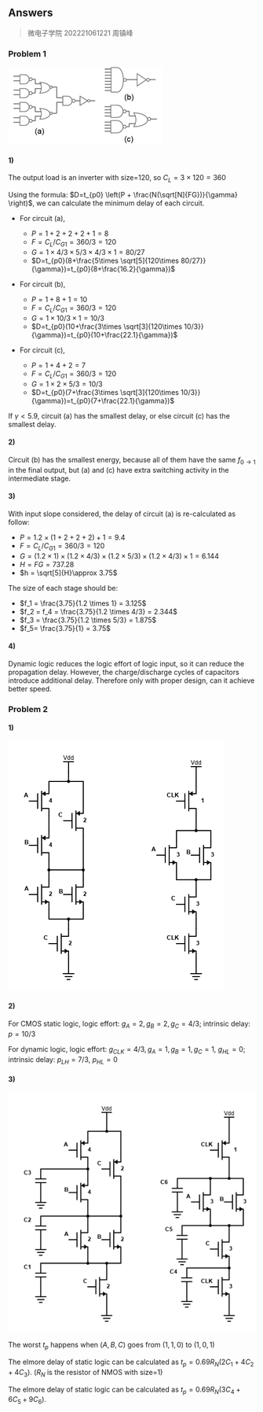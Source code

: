 ## Answers

> 微电子学院 202221061221 周镇峰

### Problem 1

![题目一](images/题目一.png)

#### 1)

The output load is an inverter with size=120, so $C_L = 3\times 120=360$

Using the formula: $D=t_{p0} \left(P + \frac{N(\sqrt[N]{FG})}{\gamma} \right)$, we can calculate the minimum delay of each circuit.

- For circuit (a),
  - $P = 1+2+2+2+1 = 8$
  - $F=C_L/C_{G1} = 360/3 = 120$
  - $G = 1\times 4/3\times 5/3\times 4/3\times 1=80/27$
  - $D=t_{p0}(8+\frac{5\times \sqrt[5]{120\times 80/27}}{\gamma})=t_{p0}(8+\frac{16.2}{\gamma})$

- For circuit (b),
  - $P = 1+8+1 = 10$
  - $F=C_L/C_{G1} = 360/3 = 120$
  - $G = 1\times 10/3\times 1=10/3$
  - $D=t_{p0}(10+\frac{3\times \sqrt[3]{120\times 10/3}}{\gamma})=t_{p0}(10+\frac{22.1}{\gamma})$

- For circuit (c),
  - $P = 1+4+2 = 7$
  - $F=C_L/C_{G1} = 360/3 = 120$
  - $G = 1\times 2\times 5/3=10/3$
  - $D=t_{p0}(7+\frac{3\times \sqrt[3]{120\times 10/3}}{\gamma})=t_{p0}(7+\frac{22.1}{\gamma})$

If $\gamma <5.9$, circuit (a) has the smallest delay, or else circuit (c)  has the smallest delay.

#### 2)

Circuit (b) has the smallest energy, because all of them have the same $f_{0\rightarrow 1}$ in the final output, but (a) and (c) have extra switching activity in the intermediate stage.

#### 3)

With input slope considered, the delay of circuit (a) is re-calculated as follow:

- $P = 1.2\times (1+2+2+2)+1 = 9.4$
- $F=C_L/C_{G1} = 360/3 = 120$
- $G = (1.2\times 1) \times (1.2\times 4/3) \times (1.2\times5/3)\times (1.2\times4/3)\times 1=6.144$
- $H=FG=737.28$
- $h = \sqrt[5]{H}\approx 3.75$

The size of each stage should be:

- $f_1 = \frac{3.75}{1.2 \times 1} = 3.125$
- $f_2 = f_4 = \frac{3.75}{1.2 \times 4/3} = 2.344$
- $f_3 = \frac{3.75}{1.2 \times 5/3} = 1.875$
- $f_5= \frac{3.75}{1} = 3.75$

#### 4)

Dynamic logic reduces the logic effort of logic input, so it can reduce the propagation delay. However, the charge/discharge cycles of capacitors introduce additional delay. Therefore only with proper design, can it achieve better speed.

### Problem 2

#### 1)

![题目二](images/题目二.png)

#### 2)

For CMOS static logic, logic effort: $g_A=2, g_B=2, g_C=4/3$; intrinsic delay: $p = 10/3$

For dynamic logic, logic effort: $g_{CLK}=4/3, g_{A}=1, g_{B}=1, g_C=1$, $g_{HL}=0$; intrinsic delay: $p_{LH}=7/3$, $p_{HL}=0$

#### 3)

![题目二 elmore delay](images/题目二elmore%20delay.png)

The worst $t_p$ happens when $(A, B, C)$ goes from $(1,1,0)$ to $(1,0,1)$

The elmore delay of static logic can be calculated as $t_p=0.69 R_N(2 C_1+4C_2+4C_3)$. ($R_N$ is the resistor of NMOS with size=1)

The elmore delay of static logic can be calculated as $t_p=0.69 R_N(3 C_4+6C_5+9C_6)$.